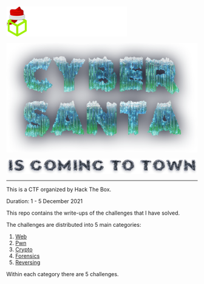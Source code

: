 ![logo_htb_xmas](img/logo_htb_xmas.svg)

![title_cyber_santa](img/title_cyber_santa.webp)

![subtitle_cyber_santa](img/subtitle_cyber_santa.webp)

---

This is a CTF organized by Hack The Box.

Duration: 1 - 5 December 2021



This repo contains the write-ups of the challenges that I have solved.



The challenges are distributed into 5 main categories:

1. [Web](Web/)
2. [Pwn](Pwn/)
3. [Crypto](Crypto/)
4. [Forensics](Forensics/)
5. [Reversing](Reversing/)

Within each category there are 5 challenges.
